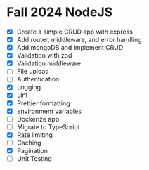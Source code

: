 # Fall 2024 NodeJS

- [x] Create a simple CRUD app with express
- [x] Add router, middleware, and error handling
- [x] Add mongoDB and implement CRUD
- [x] Validation with zod
- [x] Validation middleware
- [ ] File upload
- [ ] Authentication
- [x] Logging
- [x] Lint
- [x] Prettier formatting
- [x] environment variables
- [ ] Dockerize app
- [ ] Migrate to TypeScript
- [x] Rate limiting
- [ ] Caching
- [x] Pagination
- [ ] Unit Testing
